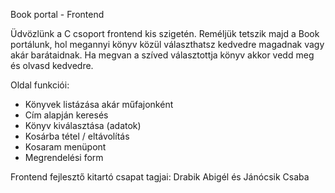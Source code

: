 Book portal - Frontend

Üdvözlünk a C csoport frontend kis szigetén. 
Reméljük tetszik majd a Book portálunk, hol megannyi könyv közül választhatsz kedvedre magadnak vagy akár barátaidnak. 
Ha megvan a szíved választottja könyv akkor vedd meg és olvasd kedvedre. 

Oldal funkciói: 
- Könyvek listázása akár műfajonként 
- Cím alapján keresés
- Könyv kiválasztása (adatok) 
- Kosárba tétel / eltávolítás
- Kosaram menüpont
- Megrendelési form

Frontend fejlesztő kitartó csapat tagjai: 
Drabik Abigél és Jánócsik Csaba